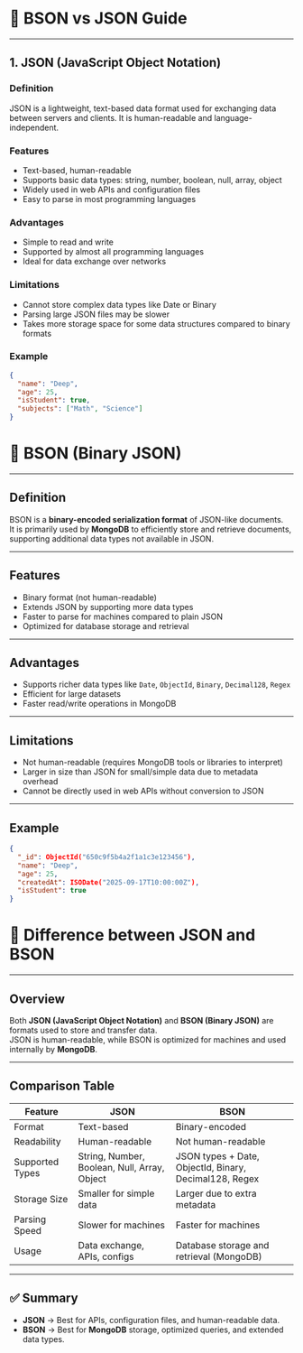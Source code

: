 # 📘 BSON vs JSON Guide

---

## 1. JSON (JavaScript Object Notation)

### Definition
JSON is a lightweight, text-based data format used for exchanging data between servers and clients. It is human-readable and language-independent.

### Features
- Text-based, human-readable  
- Supports basic data types: string, number, boolean, null, array, object  
- Widely used in web APIs and configuration files  
- Easy to parse in most programming languages  

### Advantages
- Simple to read and write  
- Supported by almost all programming languages  
- Ideal for data exchange over networks  

### Limitations
- Cannot store complex data types like Date or Binary  
- Parsing large JSON files may be slower  
- Takes more storage space for some data structures compared to binary formats  

### Example
```json
{
  "name": "Deep",
  "age": 25,
  "isStudent": true,
  "subjects": ["Math", "Science"]
}
```
# 📘 BSON (Binary JSON)

---

## Definition
BSON is a **binary-encoded serialization format** of JSON-like documents.  
It is primarily used by **MongoDB** to efficiently store and retrieve documents, supporting additional data types not available in JSON.

---

## Features
- Binary format (not human-readable)  
- Extends JSON by supporting more data types  
- Faster to parse for machines compared to plain JSON  
- Optimized for database storage and retrieval  

---

## Advantages
- Supports richer data types like `Date`, `ObjectId`, `Binary`, `Decimal128`, `Regex`  
- Efficient for large datasets  
- Faster read/write operations in MongoDB  

---

## Limitations
- Not human-readable (requires MongoDB tools or libraries to interpret)  
- Larger in size than JSON for small/simple data due to metadata overhead  
- Cannot be directly used in web APIs without conversion to JSON  

---

## Example
```json
{
  "_id": ObjectId("650c9f5b4a2f1a1c3e123456"),
  "name": "Deep",
  "age": 25,
  "createdAt": ISODate("2025-09-17T10:00:00Z"),
  "isStudent": true
}
```


# 📘 Difference between JSON and BSON

---

## Overview
Both **JSON (JavaScript Object Notation)** and **BSON (Binary JSON)** are formats used to store and transfer data.  
JSON is human-readable, while BSON is optimized for machines and used internally by **MongoDB**.

---

## Comparison Table

| Feature          | JSON                                         | BSON                                                |
|------------------|---------------------------------------------|-----------------------------------------------------|
| Format           | Text-based                                  | Binary-encoded                                      |
| Readability      | Human-readable                              | Not human-readable                                  |
| Supported Types  | String, Number, Boolean, Null, Array, Object | JSON types + Date, ObjectId, Binary, Decimal128, Regex |
| Storage Size     | Smaller for simple data                     | Larger due to extra metadata                        |
| Parsing Speed    | Slower for machines                         | Faster for machines                                 |
| Usage            | Data exchange, APIs, configs                | Database storage and retrieval (MongoDB)            |

---

## ✅ Summary
- **JSON** → Best for APIs, configuration files, and human-readable data.  
- **BSON** → Best for **MongoDB** storage, optimized queries, and extended data types.  